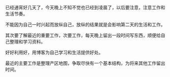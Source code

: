 已经通宵好几天了，今天晚上不知不觉也已经到凌晨了，以后要注意，注意工作和生活节奏。

不能因为自己一时兴起而放纵自己，放纵的结果就是会影响第二天的生活和工作。

其次要了解最近的重要工作，次要工作，每天晚上留出一段时间写东西，顺便给自己整理和学习资料。

好好利用好，用博客为自己学习和生活提供好处。

最近的主要工作是整理产区地图，争取尽快有一个基本结构，为将来其他工作留出时间。